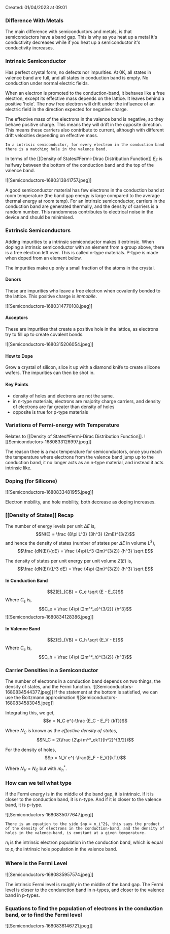 Created: 01/04/2023 at 09:01

### Difference With Metals
The main difference with semiconductors and metals, is that semiconductors have a band gap. This is why as you heat up a metal it's conductivity decreases while if you heat up a semiconductor it's conductivity increases.

### Intrinsic Semiconductor
Has perfect crystal form, no defects nor impurities. At 0K, all states in valence band are full, and all states in conduction band is empty. No conduction under normal electric fields.

When an electron is promoted to the conduction-band, it behaves like a free electron, except its effective mass depends on the lattice. It leaves behind a positive 'hole'. The now free electron will drift under the influence of an electric field in the direction expected for negative charge.

The effective mass of the electrons in the valence band is negative, so they behave positive charge. This means they will drift in the opposite direction. This means these carriers also contribute to current, although with different drift velocities depending on effective mass.

```ad-info
In a intrisic semiconductor, for every electron in the conduction band there is a matching hole in the valence band.
```

In terms of the [[Density of States#Fermi-Dirac Distribution Function]] $E_F$ is halfway between the bottom of the conduction band and the top of the valence band.

![[Semiconductors-1680313841757.jpeg]]

A good semiconductor material has few electrons in the conduction band at room temperature (the band gap energy is large compared to the average thermal energy at room temp). For an intrinsic semiconductor, carriers in the conduction band are generated thermally, and the density of carriers is a random number. This randomness contributes to electrical noise in the device and should be minimised.

### Extrinsic Semiconductors
Adding impurities to a intrinsic semiconductor makes it extrinsic. When doping a intrinsic semiconductor with an element from a group above, there is a free electron left over. This is called n-type materials. P-type is made when doped from an element below.

The impurities make up only a small fraction of the atoms in the crystal.

#### Donors
These are impurities who leave a free electron when covalently bonded to the lattice. This positive charge is *immobile*.

![[Semiconductors-1680314770108.jpeg]]

#### Acceptors
These are impurities that create a positive hole in the lattice, as electrons try to fill up to create covalent bonds.

![[Semiconductors-1680315206054.jpeg]]

#### How to Dope
Grow a crystal of silicon, slice it up with a diamond knife to create silicone wafers.
The impurities can then be shot in.

#### Key Points
- density of holes and electrons are not the same.
- in n-type materials, electrons are majority charge carriers, and density of electrons are far greater than density of holes
- opposite is true for p-type materials

### Variations of Fermi-energy with Temperature
Relates to [[Density of States#Fermi-Dirac Distribution Function]].
![[Semiconductors-1680833126997.jpeg]]

The reason thee is a max temperature for semiconductors, once you reach the temperature where electrons from the valence band jump up to the conduction band, it no longer acts as an n-type material, and instead it acts intrinsic like.

### Doping (for Silicone)
![[Semiconductors-1680833481955.jpeg]]

Electron mobility, and hole mobility, both decrease as doping increases.

### [[Density of States]] Recap
The number of energy levels per unit $\Delta E$ is,
$$N(E) = \frac {8\pi L^3} {3h^3} (2mE)^{3/2}$$
and hence the density of states (number of states per $\Delta E$ in volume $L^3$),
$$\frac {dN(E)}{dE} = \frac {4\pi L^3 (2m)^{3/2}} {h^3} \sqrt E$$

The density of states per unit energy per unit volume $Z(E)$ is,
$$\frac {dN(E)}{L^3 dE} = \frac {4\pi (2m)^{3/2}} {h^3} \sqrt E$$

#### In Conduction Band
$$Z(E)_{CB} = C_e \sqrt {E - E_C}$$
Where $C_e$ is,
$$C_e = \frac {4\pi (2m^*_e)^{3/2}} {h^3}$$
![[Semiconductors-1680834128386.jpeg]]

#### In Valence Band
$$Z(E)_{VB} = C_h \sqrt {E_V - E}$$
Where $C_e$ is,
$$C_h = \frac {4\pi (2m^*_h)^{3/2}} {h^3}$$

### Carrier Densities in a Semiconductor
The number of electrons in a conduction band depends on two things, the density of states, and the Fermi function.
![[Semiconductors-1680834544377.jpeg]]
If the statement at the bottom is satisfied, we can use the Boltzmann approximation
![[Semiconductors-1680834583045.jpeg]]

Integrating this, we get,
$$n = N_C e^{-\frac {E_C - E_F} {kT}}$$

Where $N_C$ is known as the *effective density of states*,
$$N_C = 2(\frac {2\pi m^*_ekT}{h^2}^{3/2})$$

For the density of holes,
$$p = N_V e^{-\frac{E_F - E_V}{kT}}$$

Where $N_V = N_C$ but with $m^*_h$.

### How can we tell what type
If the Fermi energy is in the middle of the band gap, it is intrinsic. If it is closer to the conduction band, it is n-type. And if it is closer to the valence band, it is p-type.

![[Semiconductors-1680835077647.jpeg]]

```ad-note
There is an equation to the side $np = n_i^2$, this says the product of the density of electrons in the conduction-band, and the density of holes in the valence-band, is constant at a given temperature.
```

$n_i$ is the intrinsic electron population in the conduction band, which is equal to $p_i$ the intrinsic hole population in the valence band.

### Where is the Fermi Level
![[Semiconductors-1680835957574.jpeg]]

The intrinsic Fermi level is roughly in the middle of the band gap. The Fermi level is closer to the condunction band in n-types, and closer to the valence band in p-types.

### Equations to find the population of electrons in the conduction band, or to find the Fermi level
![[Semiconductors-1680836146721.jpeg]]